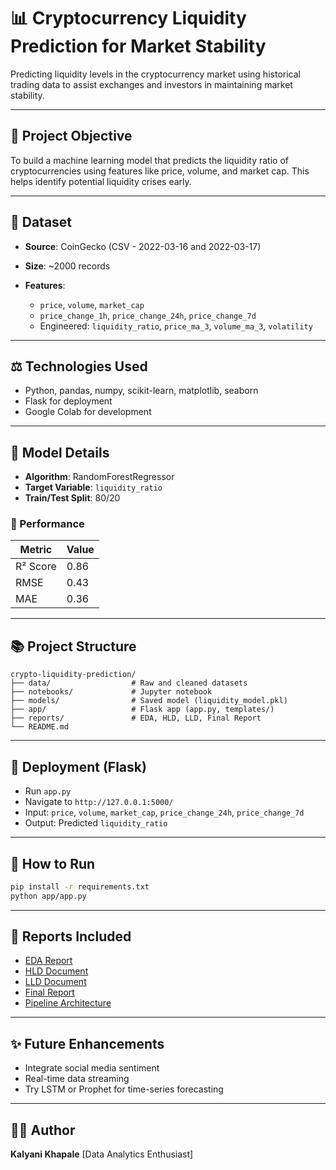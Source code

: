 # 📊 Cryptocurrency Liquidity Prediction for Market Stability

Predicting liquidity levels in the cryptocurrency market using historical trading data to assist exchanges and investors in maintaining market stability.

---

## 🚀 Project Objective

To build a machine learning model that predicts the liquidity ratio of cryptocurrencies using features like price, volume, and market cap. This helps identify potential liquidity crises early.

---

## 📂 Dataset

* **Source**: CoinGecko (CSV - 2022-03-16 and 2022-03-17)
* **Size**: \~2000 records
* **Features**:

  * `price`, `volume`, `market_cap`
  * `price_change_1h`, `price_change_24h`, `price_change_7d`
  * Engineered: `liquidity_ratio`, `price_ma_3`, `volume_ma_3`, `volatility`

---

## ⚖️ Technologies Used

* Python, pandas, numpy, scikit-learn, matplotlib, seaborn
* Flask for deployment
* Google Colab for development

---

## 🔢 Model Details

* **Algorithm**: RandomForestRegressor
* **Target Variable**: `liquidity_ratio`
* **Train/Test Split**: 80/20

### 🔢 Performance

| Metric   | Value |
| -------- | ----- |
| R² Score | 0.86  |
| RMSE     | 0.43  |
| MAE      | 0.36  |

---

## 📚 Project Structure

```
crypto-liquidity-prediction/
├── data/                  # Raw and cleaned datasets
├── notebooks/             # Jupyter notebook
├── models/                # Saved model (liquidity_model.pkl)
├── app/                   # Flask app (app.py, templates/)
├── reports/               # EDA, HLD, LLD, Final Report
└── README.md
```

---

## 🚪 Deployment (Flask)

* Run `app.py`
* Navigate to `http://127.0.0.1:5000/`
* Input: `price`, `volume`, `market_cap`, `price_change_24h`, `price_change_7d`
* Output: Predicted `liquidity_ratio`

---

## 🔧 How to Run

```bash
pip install -r requirements.txt
python app/app.py
```

---

## 📃 Reports Included

* [EDA Report](./reports/EDA_Report.pdf)
* [HLD Document](./reports/HLD.pdf)
* [LLD Document](./reports/LLD.pdf)
* [Final Report](./reports/Final_Report.pdf)
* [Pipeline Architecture](./reports/Pipeline_Architecture.pdf)

---

## ✨ Future Enhancements

* Integrate social media sentiment
* Real-time data streaming
* Try LSTM or Prophet for time-series forecasting

  
---
## 👨‍💼 Author

**Kalyani Khapale**
 [Data Analytics Enthusiast]

